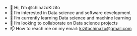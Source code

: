 - 👋 Hi, I’m @chinazoKizito
- 👀 I’m interested in Data science and software development
- 🌱 I’m currently learning Data science and machine learning
- 💞️ I’m looking to collaborate on Data science projects
- 📫 How to reach me on my email: kizitochinazo@gmail.com
<!---
chinazoKizito/chinazoKizito is a ✨ special ✨ repository because its `README.md` (this file) appears on your GitHub profile.
You can click the Preview link to take a look at your changes.
--->
